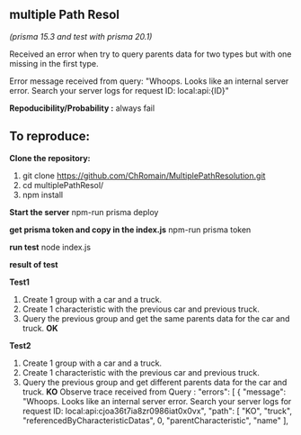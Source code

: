 ## multiple Path Resol

*(prisma 15.3 and test with prisma 20.1)*

Received an error when try to query parents data for two types but with one missing in the first type.

Error message received from query: "Whoops. Looks like an internal server error. Search your server logs for request ID: local:api:{ID}"

**Repoducibility/Probability :**
  always fail

## To reproduce:
**Clone the repository:**
1. git clone https://github.com/ChRomain/MultiplePathResolution.git
2. cd multiplePathResol/
3. npm install

**Start the server**
npm-run prisma deploy

**get prisma token and copy in the index.js**
npm-run prisma token

**run test**
node index.js

**result of test**

**Test1**
1. Create 1 group with a car and a truck.
2. Create 1 characteristic with the previous car and previous truck.
3. Query the previous group and get the same parents data for the car and truck.
**OK**

**Test2**
1. Create 1 group with a car and a truck.
2. Create 1 characteristic with the previous car and previous truck.
3. Query the previous group and get different parents data for the car and truck.
**KO**
Observe trace  received from Query :
  "errors": [
    {
      "message": "Whoops. Looks like an internal server error. Search your server logs for request ID: local:api:cjoa36t7ia8zr0986iat0x0vx",
      "path": [
        "KO",
        "truck",
        "referencedByCharacteristicDatas",
        0,
        "parentCharacteristic",
        "name"
      ],